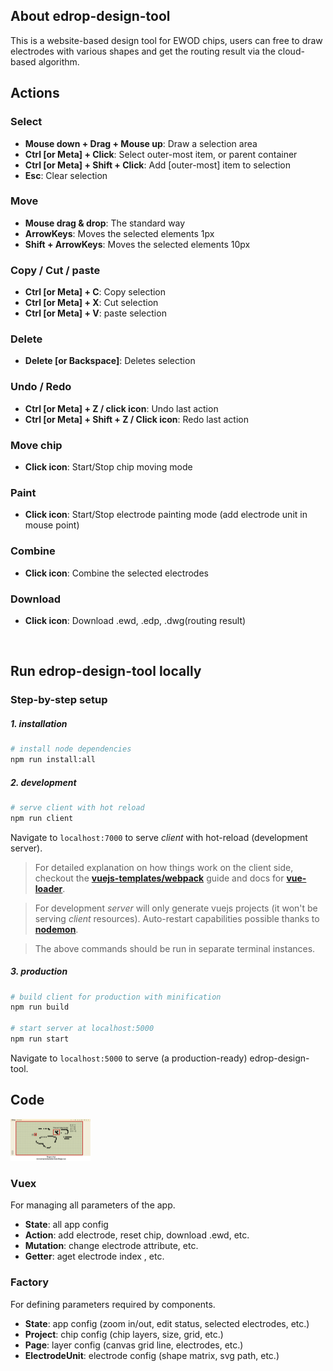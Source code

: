 ## About edrop-design-tool

This is a website-based design tool for EWOD chips, users can free to draw electrodes with various shapes and get the routing result via the cloud-based algorithm.

## Actions

### Select
* **Mouse down + Drag + Mouse up**: Draw a selection area
* **Ctrl [or Meta] + Click**: Select outer-most item, or parent container
* **Ctrl [or Meta] + Shift + Click**: Add [outer-most] item to selection
* **Esc**: Clear selection

### Move
* **Mouse drag & drop**: The standard way
* **ArrowKeys**: Moves the selected elements 1px
* **Shift + ArrowKeys**: Moves the selected elements 10px

### Copy / Cut / paste
* **Ctrl [or Meta] + C**: Copy selection
* **Ctrl [or Meta] + X**: Cut selection
* **Ctrl [or Meta] + V**: paste selection

### Delete
* **Delete [or Backspace]**: Deletes selection

### Undo / Redo
* **Ctrl [or Meta] + Z / click icon**: Undo last action
* **Ctrl [or Meta] + Shift + Z / Click icon**: Redo last action

### Move chip
* **Click icon**: Start/Stop chip moving mode

### Paint
* **Click icon**: Start/Stop electrode painting mode (add electrode unit in mouse point) 

### Combine
* **Click icon**: Combine the selected electrodes

### Download
* **Click icon**: Download .ewd, .edp, .dwg(routing result)

<br>

## Run edrop-design-tool locally

### Step-by-step setup

##### 1. installation
``` bash
# install node dependencies
npm run install:all
```

##### 2. development
``` bash
# serve client with hot reload
npm run client
```
Navigate to `localhost:7000` to serve *client* with hot-reload (development server).

> For detailed explanation on how things work on the client side, checkout the **[vuejs-templates/webpack](http://vuejs-templates.github.io/webpack/)** guide and docs for **[vue-loader](http://vuejs.github.io/vue-loader)**.

> For development *server* will only generate vuejs projects (it won't be serving *client* resources). Auto-restart capabilities possible thanks to **[nodemon](https://github.com/remy/nodemon)**.

> The above commands should be run in separate terminal instances.

##### 3. production
``` bash
# build client for production with minification
npm run build

# start server at localhost:5000
npm run start
```
Navigate to `localhost:5000` to serve (a production-ready) edrop-design-tool.

## Code

<img src="/readme_pic.png" width="128"/>

### Vuex
For managing all parameters of the app.
* **State**: all app config
* **Action**: add electrode, reset chip, download .ewd, etc.
* **Mutation**: change electrode attribute, etc.
* **Getter**: aget electrode index , etc.

### Factory
For defining parameters required by components.
* **State**: app config (zoom in/out, edit status, selected electrodes, etc.)
* **Project**: chip config (chip layers, size, grid, etc.)
* **Page**: layer config (canvas grid line, electrodes, etc.)
* **ElectrodeUnit**: electrode config (shape matrix, svg path, etc.)

